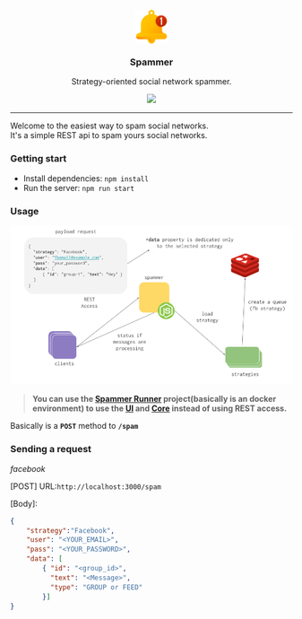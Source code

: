 <p align="center">
  <img width="60" align="center" src="./assets/spammer.png" alt="logo spammer" />
  <h3 align="center">Spammer</h3>
  <p align="center">Strategy-oriented social network spammer.</p>

  <p align="center">
    <a href="http://standardjs.com/">
      <img src="https://img.shields.io/badge/code%20style-standard-brightgreen.svg">
    </a>
  </p>
</p>

---

Welcome to the easiest way to spam social networks. <br>
It's a simple REST api to spam yours social networks.

### Getting start
- Install dependencies: `npm install`
- Run the server: `npm run start`

### Usage

![flow](./assets/dg-flow.png)

> **You can use the [Spammer Runner](https://github.com/blackcapz/spammer-runner) project(basically is an docker environment) to use the [UI](https://github.com/blackcapz/spammer-ui) and [Core](https://github.com/blackcapz/spammer-core) instead of using REST access.**

Basically is a **`POST`** method to **`/spam`** 

### Sending a request

_facebook_

[POST] URL:`http://localhost:3000/spam`

[Body]:
```json
{
	"strategy":"Facebook",
	"user": "<YOUR_EMAIL>",
	"pass": "<YOUR_PASSWORD>",
	"data": [
		{ "id": "<group_id>",
		  "text": "<Message>",
		  "type": "GROUP or FEED"
		}]
}
```
